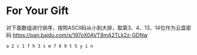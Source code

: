 # For Your Gift

对下面数组进行排序，按照ASCII码从小到大排，取第3、4、13、14位作为云盘密码
https://pan.baidu.com/s/197oX0AVT8mA2TLk2z-GDNw

```
a 2 c 1 f h 3 s m 7 6 9 t 5 y i n
```
